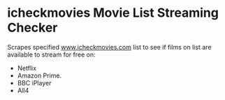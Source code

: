 # icheckmovies Movie List Streaming Checker

Scrapes specified www.icheckmovies.com list to see if films on list are available to stream for free on:
- Netflix
- Amazon Prime.
- BBC iPlayer
- All4
